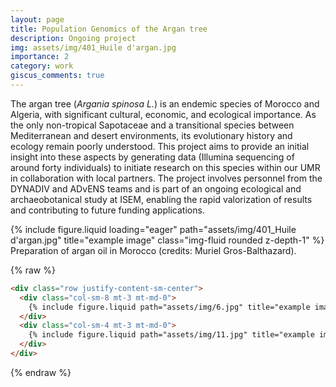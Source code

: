 ```yaml
---
layout: page
title: Population Genomics of the Argan tree
description: Ongoing project
img: assets/img/401_Huile d'argan.jpg
importance: 2
category: work
giscus_comments: true
---
```


The argan tree (_Argania spinosa L._) is an endemic species of Morocco and Algeria, with significant cultural, economic, and ecological importance. 
As the only non-tropical Sapotaceae and a transitional species between Mediterranean and desert environments, its evolutionary history and ecology remain poorly understood. 
This project aims to provide an initial insight into these aspects by generating data (Illumina sequencing of around forty individuals) to initiate research on this species within our UMR in collaboration with local partners. 
The project involves personnel from the DYNADIV and ADvENS teams and is part of an ongoing ecological and archaeobotanical study at ISEM, enabling the rapid valorization of results and contributing to future funding applications.



<div class="row">
    <div class="col-sm mt-3 mt-md-0">
        {% include figure.liquid loading="eager" path="assets/img/401_Huile d'argan.jpg"  title="example image" class="img-fluid rounded z-depth-1" %}
    </div>
</div>
<div class="caption">
    Preparation of argan oil in Morocco (credits: Muriel Gros-Balthazard).
</div>


{% raw %}

```html
<div class="row justify-content-sm-center">
  <div class="col-sm-8 mt-3 mt-md-0">
    {% include figure.liquid path="assets/img/6.jpg" title="example image" class="img-fluid rounded z-depth-1" %}
  </div>
  <div class="col-sm-4 mt-3 mt-md-0">
    {% include figure.liquid path="assets/img/11.jpg" title="example image" class="img-fluid rounded z-depth-1" %}
  </div>
</div>
```

{% endraw %}
